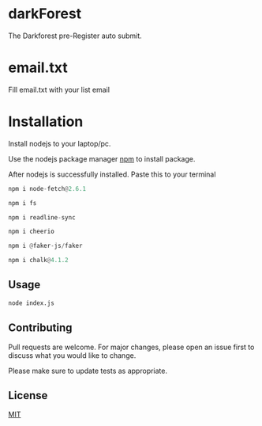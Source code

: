 # darkForest
The Darkforest pre-Register auto submit.

# email.txt

Fill email.txt with your list email

# Installation

Install nodejs to your laptop/pc.

Use the nodejs package manager [npm](https://nodejs.org/en) to install package.

After nodejs is successfully installed.
Paste this to your terminal 
```python
npm i node-fetch@2.6.1
```
```python
npm i fs
```
```python
npm i readline-sync
```
```python
npm i cheerio
```
```python
npm i @faker-js/faker
```
```python
npm i chalk@4.1.2
```


## Usage

```python
node index.js
```

## Contributing

Pull requests are welcome. For major changes, please open an issue first
to discuss what you would like to change.

Please make sure to update tests as appropriate.

## License

[MIT](https://choosealicense.com/licenses/mit/)
